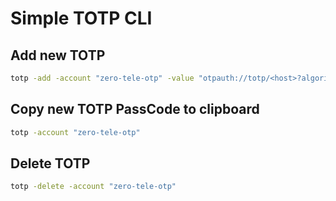 # Simple TOTP CLI

## Add new TOTP

```sh
totp -add -account "zero-tele-otp" -value "otpauth://totp/<host>?algorithm=SHA1&digits=6&issuer=<issuer>&period=30&secret=<secret>"
```

## Copy new TOTP PassCode to clipboard

```sh
totp -account "zero-tele-otp"
```

## Delete TOTP

```sh
totp -delete -account "zero-tele-otp"
```